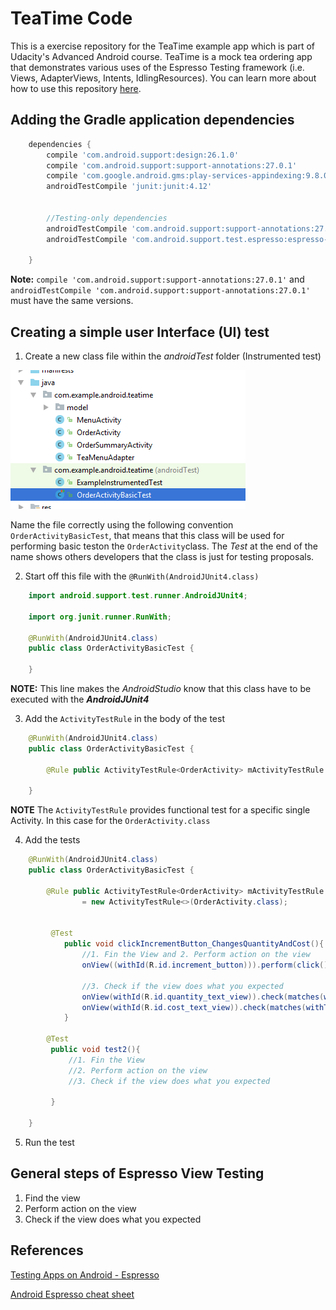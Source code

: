 # TeaTime Code

This is a exercise repository for the TeaTime example app which is part of Udacity's Advanced Android course. TeaTime is a mock tea ordering app that demonstrates various uses of the Espresso Testing framework (i.e. Views, AdapterViews, Intents, IdlingResources). You can learn more about how to use this repository [here](https://classroom.udacity.com/courses/ud857/lessons/8b2a9d63-0ff5-48ff-90d3-a9855b701dae/concepts/41b82e3c-2797-46e5-8a66-684098ca8cbb).

## Adding the Gradle application dependencies

```gradle
    dependencies {
        compile 'com.android.support:design:26.1.0'
        compile 'com.android.support:support-annotations:27.0.1'
        compile 'com.google.android.gms:play-services-appindexing:9.8.0'
        androidTestCompile 'junit:junit:4.12'


        //Testing-only dependencies
        androidTestCompile 'com.android.support:support-annotations:27.0.1'
        androidTestCompile 'com.android.support.test.espresso:espresso-core:3.0.1'

    }
```

**Note:** ```compile 'com.android.support:support-annotations:27.0.1'``` and ```androidTestCompile 'com.android.support:support-annotations:27.0.1'``` must have the same versions.


## Creating a simple user Interface (UI) test

1. Create a new class file within the *androidTest* folder (Instrumented test)

![Screenshot1](screenshots/test_cases_folder.png)

Name the file correctly using the following convention ```OrderActivityBasicTest```, that means that this class will be used for performing basic teston the ```OrderActivity```class.
The *Test* at the end of the name shows others developers that the class is just for testing proposals.

2. Start off this file with the ```@RunWith(AndroidJUnit4.class)```

```java
    import android.support.test.runner.AndroidJUnit4;

    import org.junit.runner.RunWith;

    @RunWith(AndroidJUnit4.class)
    public class OrderActivityBasicTest {

    }
```

**NOTE:** This line makes the *AndroidStudio* know that this class have to be executed with the ***AndroidJUnit4***

3. Add the ```ActivityTestRule``` in the body of the test

```java
    @RunWith(AndroidJUnit4.class)
    public class OrderActivityBasicTest {

        @Rule public ActivityTestRule<OrderActivity> mActivityTestRule = new ActivityTestRule<>(OrderActivity.class);

    }
```

**NOTE** The ```ActivityTestRule``` provides functional test for a specific single Activity. In this case for the ```OrderActivity.class```

4. Add the tests

```java
    @RunWith(AndroidJUnit4.class)
    public class OrderActivityBasicTest {

        @Rule public ActivityTestRule<OrderActivity> mActivityTestRule
                = new ActivityTestRule<>(OrderActivity.class);


         @Test
            public void clickIncrementButton_ChangesQuantityAndCost(){
                //1. Fin the View and 2. Perform action on the view
                onView((withId(R.id.increment_button))).perform(click());

                //3. Check if the view does what you expected
                onView(withId(R.id.quantity_text_view)).check(matches(withText("1")));
                onView(withId(R.id.cost_text_view)).check(matches(withText("$5.00")));
            }

        @Test
         public void test2(){
             //1. Fin the View
             //2. Perform action on the view
             //3. Check if the view does what you expected

         }

    }

```

5. Run the test



## General steps of Espresso View Testing

1. Find the view
2. Perform action on the view
3. Check if the view does what you expected

## References
[Testing Apps on Android - Espresso](https://developer.android.com/training/testing/espresso/index.html)

[Android Espresso cheat sheet](https://developer.android.com/training/testing/espresso/cheat-sheet.html)

